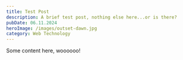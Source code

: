 ```yaml
---
title: Test Post
description: A brief test post, nothing else here...or is there?
pubDate: 06.11.2024
heroImage: /images/outset-dawn.jpg
category: Web Technology
---
```


Some content here, woooooo!
